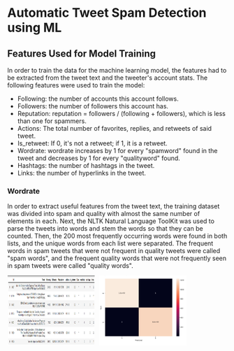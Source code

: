  <h1>Automatic Tweet Spam Detection using ML</h1>
  <h2>Features Used for Model Training</h2>
  <p>In order to train the data for the machine learning model, the features had to be extracted from the tweet text and the tweeter's account stats. The following features were used to train the model:</p>
  <ul>
    <li>Following: the number of accounts this account follows.</li>
    <li>Followers: the number of followers this account has.</li>
    <li>Reputation: reputation = followers / (following + followers), which is less than one for spammers.</li>
    <li>Actions: The total number of favorites, replies, and retweets of said tweet.</li>
    <li>Is_retweet: If 0, it's not a retweet; if 1, it is a retweet.</li>
    <li>Wordrate: wordrate increases by 1 for every "spamword" found in the tweet and decreases by 1 for every "qualityword" found.</li>
    <li>Hashtags: the number of hashtags in the tweet.</li>
    <li>Links: the number of hyperlinks in the tweet.</li>
  </ul>
  <h3>Wordrate</h3>
  <p>In order to extract useful features from the tweet text, the training dataset was divided into spam and quality with almost the same number of elements in each. Next, the NLTK Natural Language ToolKit was used to parse the tweets into words and stem the words so that they can be counted. Then, the 200 most frequently occurring words were found in both lists, and the unique words from each list were separated. The frequent words in spam tweets that were not frequent in quality tweets were called "spam words", and the frequent quality words that were not frequently seen in spam tweets were called "quality words".</p>


<div style="display: flex;">
  <img src="screenshots/features.PNG" alt="Login" width="200" style="margin-right: 10px;">
  <img src="screenshots/matrix.PNG" alt="MAP" width="200" style="margin-right: 10px;">

</div>
